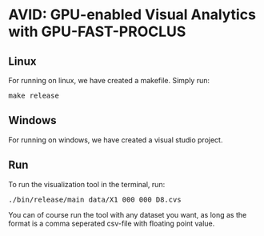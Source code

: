 # AVID: GPU-enabled Visual Analytics with GPU-FAST-PROCLUS
## Linux
For running on linux, we have created a makefile.
Simply run:
<pre>make release</pre>

## Windows
For running on windows, we have created a visual studio project.

## Run
To run the visualization tool in the terminal, run:
<pre>./bin/release/main data/X1_000_000_D8.cvs</pre>
You can of course run the tool with any dataset you want, as long as the format is a comma seperated csv-file with floating point value.
